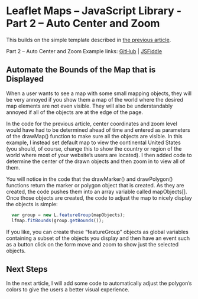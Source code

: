 # Leaflet Maps – JavaScript Library - Part 2 – Auto Center and Zoom

This builds on the simple template described in [the previous article](https://github.com/MattGingery/LeafletExamples/blob/master/Article_Part1.md).

Part 2 – Auto Center and Zoom Example links:  [GitHub](https://github.com/MattGingery/LeafletExamples/blob/master/Leaflet_part2_autoCenterAndZoom.htm) | [JSFiddle](https://jsfiddle.net/mgingery/ght9n73c/)

## Automate the Bounds of the Map that is Displayed

When a user wants to see a map with some small mapping objects, they will be very annoyed if you show them a map of the world where the desired map elements are not even visible.  They will also be understandably annoyed if all of the objects are at the edge of the page.

In the code for the previous article, center coordinates and zoom level would have had to be determined ahead of time and entered as parameters of the drawMap() function to make sure all the objects are visible.  In this example, I instead set default map to view the continental United States (you should, of course, change this to show the country or region of the world where most of your website’s users are located).  I then added code to determine the center of the drawn objects and then zoom in to view all of them.

You will notice in the code that the drawMarker() and drawPolygon() functions return the marker or polygon object that is created.  As they are created, the code pushes them into an array variable called mapObjects[].  Once those objects are created, the code to adjust the map to nicely display the objects is simple:

```javascript
  var group = new L.featureGroup(mapObjects);
  lfmap.fitBounds(group.getBounds());
```

If you like, you can create these “featureGroup” objects as global variables containing a subset of the objects you display and then have an event such as a button click on the form move and zoom to show just the selected objects.

## Next Steps

In the next article, I will add some code to automatically adjust the polygon’s colors to give the users a better visual experience.

